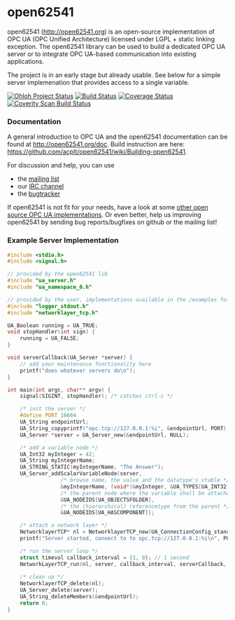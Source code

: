 open62541
=========

open62541 (http://open62541.org) is an open-source implementation of OPC UA (OPC Unified Architecture) licensed under LGPL + static linking exception. The open62541 library can be used to build a dedicated OPC UA server or to integrate OPC UA-based communication into existing applications.

The project is in an early stage but already usable. See below for a simple server implemenation that provides access to a single variable.

[![Ohloh Project Status](https://www.ohloh.net/p/open62541/widgets/project_thin_badge.gif)](https://www.ohloh.net/p/open62541)
[![Build Status](https://travis-ci.org/acplt/open62541.png?branch=master)](https://travis-ci.org/acplt/open62541)
[![Coverage Status](https://coveralls.io/repos/acplt/open62541/badge.png?branch=master)](https://coveralls.io/r/acplt/open62541?branch=master)
[![Coverity Scan Build Status](https://scan.coverity.com/projects/1864/badge.svg)](https://scan.coverity.com/projects/1864)

### Documentation
A general introduction to OPC UA and the open62541 documentation can be found at http://open62541.org/doc.
Build instruction are here: https://github.com/acplt/open62541/wiki/Building-open62541.

For discussion and help, you can use
- the [mailing list](https://groups.google.com/d/forum/open62541)
- our [IRC channel](http://webchat.freenode.net/?channels=%23open62541)
- the [bugtracker](https://github.com/acplt/open62541/issues)

If open62541 is not fit for your needs, have a look at some [other open source OPC UA implementations](https://github.com/acplt/open62541/wiki/List-of-Open-Source-OPC-UA-Implementations).
Or even better, help us improving open62541 by sending bug reports/bugfixes on github or the mailing list!

### Example Server Implementation
```c
#include <stdio.h>
#include <signal.h>

// provided by the open62541 lib
#include "ua_server.h"
#include "ua_namespace_0.h"

// provided by the user, implementations available in the /examples folder
#include "logger_stdout.h"
#include "networklayer_tcp.h"

UA_Boolean running = UA_TRUE;
void stopHandler(int sign) {
	running = UA_FALSE;
}

void serverCallback(UA_Server *server) {
    // add your maintenance functionality here
    printf("does whatever servers do\n");
}

int main(int argc, char** argv) {
	signal(SIGINT, stopHandler); /* catches ctrl-c */

    /* init the server */
	#define PORT 16664
	UA_String endpointUrl;
	UA_String_copyprintf("opc.tcp://127.0.0.1:%i", &endpointUrl, PORT);
	UA_Server *server = UA_Server_new(&endpointUrl, NULL);

    /* add a variable node */
    UA_Int32 myInteger = 42;
    UA_String myIntegerName;
    UA_STRING_STATIC(myIntegerName, "The Answer");
    UA_Server_addScalarVariableNode(server,
                 /* browse name, the value and the datatype's vtable */
                 &myIntegerName, (void*)&myInteger, &UA_TYPES[UA_INT32],
                 /* the parent node where the variable shall be attached */
                 &UA_NODEIDS[UA_OBJECTSFOLDER],
                 /* the (hierarchical) referencetype from the parent */
                 &UA_NODEIDS[UA_HASCOMPONENT]);

    /* attach a network layer */
	NetworklayerTCP* nl = NetworklayerTCP_new(UA_ConnectionConfig_standard, PORT);
	printf("Server started, connect to to opc.tcp://127.0.0.1:%i\n", PORT);

    /* run the server loop */
	struct timeval callback_interval = {1, 0}; // 1 second
	NetworkLayerTCP_run(nl, server, callback_interval, serverCallback, &running);
    
    /* clean up */
	NetworklayerTCP_delete(nl);
	UA_Server_delete(server);
    UA_String_deleteMembers(&endpointUrl);
	return 0;
}
```
